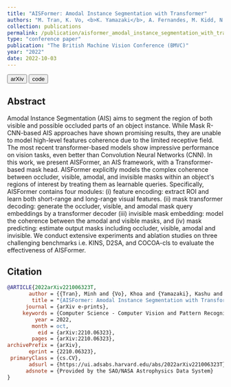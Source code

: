 ```yaml
---
title: "AISFormer: Amodal Instance Segmentation with Transformer"
authors: "M. Tran, K. Vo, <b>K. Yamazaki</b>, A. Fernandes, M. Kidd, N. Le"
collection: publications
permalink: /publication/aisformer_amodal_instance_segmentation_with_transformer
type: "conference paper"
publication: "The British Machine Vision Conference (BMVC)"
year: "2022"
date: 2022-10-03
---
```

<button class="btn btn-round btn-sm btn-ghost-blue" onclick="location.href='https://arxiv.org/abs/2210.06323'">arXiv</button> <button class="btn btn-round btn-sm btn-ghost-blue" onclick="location.href='https://github.com/UARK-AICV/AISFormer'">code</button>

## Abstract
Amodal Instance Segmentation (AIS) aims to segment the region of both visible and possible occluded parts of an object instance. While Mask R-CNN-based AIS approaches have shown promising results, they are unable to model high-level features coherence due to the limited receptive field. The most recent transformer-based models show impressive performance on vision tasks, even better than Convolution Neural Networks (CNN). In this work, we present AISFormer, an AIS framework, with a Transformer-based mask head. AISFormer explicitly models the complex coherence between occluder, visible, amodal, and invisible masks within an object's regions of interest by treating them as learnable queries. Specifically, AISFormer contains four modules: (i) feature encoding: extract ROI and learn both short-range and long-range visual features. (ii) mask transformer decoding: generate the occluder, visible, and amodal mask query embeddings by a transformer decoder (iii) invisible mask embedding: model the coherence between the amodal and visible masks, and (iv) mask predicting: estimate output masks including occluder, visible, amodal and invisible. We conduct extensive experiments and ablation studies on three challenging benchmarks i.e. KINS, D2SA, and COCOA-cls to evaluate the effectiveness of AISFormer. 
## Citation
```bibtex
@ARTICLE{2022arXiv221006323T,
       author = {{Tran}, Minh and {Vo}, Khoa and {Yamazaki}, Kashu and {Fernandes}, Arthur and {Kidd}, Michael and {Le}, Ngan},
        title = "{AISFormer: Amodal Instance Segmentation with Transformer}",
      journal = {arXiv e-prints},
     keywords = {Computer Science - Computer Vision and Pattern Recognition},
         year = 2022,
        month = oct,
          eid = {arXiv:2210.06323},
        pages = {arXiv:2210.06323},
archivePrefix = {arXiv},
       eprint = {2210.06323},
 primaryClass = {cs.CV},
       adsurl = {https://ui.adsabs.harvard.edu/abs/2022arXiv221006323T},
      adsnote = {Provided by the SAO/NASA Astrophysics Data System}
}

```
